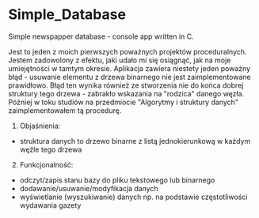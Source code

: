 # Simple_Database
Simple newspapper database - console app written in C.

Jest to jeden z moich pierwszych poważnych projektów proceduralnych. Jestem zadowolony z efektu, jaki udało mi się osiągnąć, jak na moje umiejętności w tamtym okresie. Aplikacja zawiera niestety jeden poważny błąd - usuwanie elementu z drzewa binarnego nie jest zaimplementowane prawidłowo. Błąd ten wynika również ze stworzenia nie do końca dobrej struktury tego drzewa - zabrakło wskazania na "rodzica" danego węzła. Później w toku studiów na przedmiocie "Algorytmy i struktury danych" zaimplementowałem tą procedurę.

1. Objaśnienia:
  - struktura danych to drzewo binarne z listą jednokierunkową w każdym węźle tego drzewa
 2. Funkcjonalność:
  - odczyt/zapis stanu bazy do pliku tekstowego lub binarnego
  - dodawanie/usuwanie/modyfikacja danych
  - wyświetlanie (wyszukiwanie) danych np. na podstawie częstotliwości wydawania gazety
  
